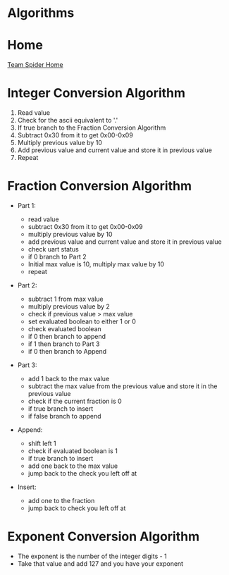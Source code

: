 # Algorithms #


# Home #
[Team Spider Home](Team_Spider.md)

# Integer Conversion Algorithm #
  1. Read value
  1. Check for the ascii equivalent to '.'
  1. If true branch to the Fraction Conversion Algorithm
  1. Subtract 0x30 from it to get 0x00-0x09
  1. Multiply previous value by 10
  1. Add previous value and current value and store it in previous value
  1. Repeat

# Fraction Conversion Algorithm #
  * Part 1:
    * read value
    * subtract 0x30 from it to get 0x00-0x09
    * multiply previous value by 10
    * add previous value and current value and store it in previous value
    * check uart status
    * if 0 branch to Part 2
    * Initial max value is 10, multiply max value by 10
    * repeat

  * Part 2:
    * subtract 1 from max value
    * multiply previous value by 2
    * check if previous value > max value
    * set evaluated boolean to either 1 or 0
    * check evaluated boolean
    * if 0 then branch to append
    * if 1 then branch to Part 3
    * if 0 then branch to Append
  * Part 3:
    * add 1 back to the max value
    * subtract the max value from the previous value and store it in the previous value
    * check if the current fraction is 0
    * if true branch to insert
    * if false branch to append

  * Append:
    * shift left 1
    * check if evaluated boolean is 1
    * if true branch to insert
    * add one back to the max value
    * jump back to the check you left off at

  * Insert:
    * add one to the fraction
    * jump back to check you left off at

# Exponent Conversion Algorithm #
  * The exponent is the number of the integer digits - 1
  * Take that value and add 127 and you have your exponent
